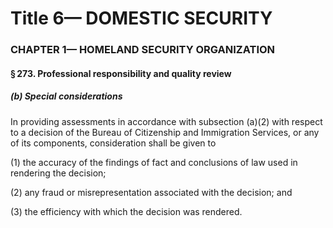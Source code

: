 
# Title 6— DOMESTIC SECURITY
### CHAPTER 1— HOMELAND SECURITY ORGANIZATION
#### § 273. Professional responsibility and quality review
##### (b) Special considerations

In providing assessments in accordance with subsection (a)(2) with respect to a decision of the Bureau of Citizenship and Immigration Services, or any of its components, consideration shall be given to

(1) the accuracy of the findings of fact and conclusions of law used in rendering the decision;

(2) any fraud or misrepresentation associated with the decision; and

(3) the efficiency with which the decision was rendered.
